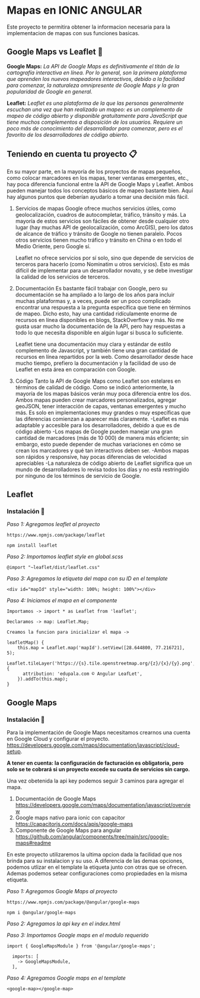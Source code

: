 # Mapas en IONIC ANGULAR

Este proyecto te permitira obtener la informacion necesaria para la implementacion de mapas con sus funciones basicas.

## Google Maps vs Leaflet 🚀

**Google Maps:** _La API de Google Maps es definitivamente el titán de la cartografía interactiva en línea. Por lo general, son la primera plataforma que aprenden los nuevos mapeadores interactivos, debido a la facilidad para comenzar, la naturaleza omnipresente de Google Maps y la gran popularidad de Google en general._

**Leaflet:** _Leaflet es una plataforma de la que las personas generalmente escuchan una vez que han realizado un mapeo: es un complemento de mapeo de código abierto y disponible gratuitamente para JavaScript que tiene muchos complementos a disposición de los usuarios. Requiere un poco más de conocimiento del desarrollador para comenzar, pero es el favorito de los desarrolladores de código abierto._

## Teniendo en cuenta tu proyecto 📋

En su mayor parte, en la mayoría de los proyectos de mapas pequeños, como colocar marcadores en los mapas, tener ventanas emergentes, etc., hay poca diferencia funcional entre la API de Google Maps y Leaflet. Ambos pueden manejar todos los conceptos básicos de mapeo bastante bien.
Aquí hay algunos puntos que deberían ayudarlo a tomar una decisión más fácil.

1. Servicios de mapas
   Google ofrece muchos servicios útiles, como geolocalización, cuadros de autocompletar, tráfico, tránsito y más. La mayoría de estos servicios son fáciles de obtener desde cualquier otro lugar (hay muchas API de geolocalización, como ArcGIS), pero los datos de alcance de tráfico y tránsito de Google no tienen paralelo. Pocos otros servicios tienen mucho tráfico y tránsito en China o en todo el Medio Oriente, pero Google sí.

   Leaflet no ofrece servicios por sí solo, sino que depende de servicios de terceros para hacerlo (como Nominatim u otros servicios). Esto es más difícil de implementar para un desarrollador novato, y se debe investigar la calidad de los servicios de terceros.

2. Documentación
   Es bastante fácil trabajar con Google, pero su documentación se ha ampliado a lo largo de los años para incluir muchas plataformas y, a veces, puede ser un poco complicado encontrar una respuesta a la pregunta específica que tiene en términos de mapeo. Dicho esto, hay una cantidad ridículamente enorme de recursos en línea disponibles en blogs, StackOverflow y más. No me gusta usar mucho la documentación de la API, pero hay respuestas a todo lo que necesita disponible en algún lugar si busca lo suficiente.

   Leaflet tiene una documentación muy clara y estándar de estilo complemento de Javascript, y también tiene una gran cantidad de recursos en línea repartidos por la web. Como desarrollador desde hace mucho tiempo, prefiero la documentación y la facilidad de uso de Leaflet en esta área en comparación con Google.

3. Código
   Tanto la API de Google Maps como Leaflet son estelares en términos de calidad de código. Como se indicó anteriormente, la mayoría de los mapas básicos verán muy poca diferencia entre los dos. Ambos mapas pueden crear marcadores personalizados, agregar geoJSON, tener interacción de capas, ventanas emergentes y mucho más. Es solo en implementaciones muy grandes o muy específicas que las diferencias comienzan a aparecer más claramente.
   -Leaflet es más adaptable y accesible para los desarrolladores, debido a que es de código abierto
   -Los mapas de Google pueden manejar una gran cantidad de marcadores (más de 10 000) de manera más eficiente; sin embargo, esto puede depender de muchas variaciones en cómo se crean los marcadores y qué tan interactivos deben ser.
   -Ambos mapas son rápidos y responsive, hay pocas diferencias de velocidad apreciables
   -La naturaleza de código abierto de Leaflet significa que un mundo de desarrolladores lo revisa todos los días y no está restringido por ninguno de los términos de servicio de Google.

## Leaflet

### Instalación 🔧

_Paso 1: Agregamos leaflet al proyecto_

```
https://www.npmjs.com/package/leaflet

npm install leaflet
```

_Paso 2: Importamos leaflet style en global.scss_

```
@import "~leaflet/dist/leaflet.css"
```

_Paso 3: Agregamos la etiqueta del mapa con su ID en el template_

```
<div id="mapId" style="width: 100%; height: 100%"></div>
```

_Paso 4: Iniciamos el mapa en el componente_

```
Importamos -> import * as Leaflet from 'leaflet';

Declaramos -> map: Leaflet.Map;

Creamos la funcion para inicializar el mapa ->

leafletMap() {
    this.map = Leaflet.map('mapId').setView([28.644800, 77.216721], 5);
    Leaflet.tileLayer('https://{s}.tile.openstreetmap.org/{z}/{x}/{y}.png', {
      attribution: 'edupala.com © Angular LeafLet',
    }).addTo(this.map);
}

```

## Google Maps

### Instalación 🔧

Para la implementación de Google Maps necesitamos crearnos una cuenta en Google Cloud y configurar el proyecto. https://developers.google.com/maps/documentation/javascript/cloud-setup.

**A tener en cuenta: la configuración de facturación es obligatoria, pero solo se te cobrará si un proyecto excede su cuota de servicios sin cargo.**

Una vez obetenida la api key podemos seguir 3 caminos para agregar el mapa.

1. Documentación de Google Maps https://developers.google.com/maps/documentation/javascript/overview
2. Google maps nativo para ionic con capacitor https://capacitorjs.com/docs/apis/google-maps
3. Componente de Google Maps para angular https://github.com/angular/components/tree/main/src/google-maps#readme

En este proyecto utilizaremos la ultima opcion dada la facilidad que nos brinda para su instalacion y su uso. A diferencia de las demas opciones, podemos utlizar en el template la etiqueta <google-maps> junto con otras que se ofrecen. Ademas podemos setear configuraciones como propiedades en la misma etiqueta.

_Paso 1: Agregamos Google Maps al proyecto_

```
https://www.npmjs.com/package/@angular/google-maps

npm i @angular/google-maps
```

_Paso 2: Agregamos la api key en el index.html_

_Paso 3: Importamos Google maps en el modulo requerido_

```
import { GoogleMapsModule } from '@angular/google-maps';

  imports: [
    -> GoogleMapsModule,
  ],
```

_Paso 4: Agregamos Google maps en el template_

```
<google-map></google-map>
```
